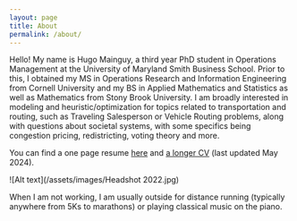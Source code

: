 ```yaml
---
layout: page
title: About
permalink: /about/
---
```


Hello! My name is Hugo Mainguy, a third year PhD student in Operations Management at the University of Maryland Smith Business School. Prior to this, I obtained my MS in Operations Research and Information Engineering from Cornell University and my BS in Applied Mathematics and Statistics as well as Mathematics from Stony Brook University. I am broadly interested in modeling and heuristic/optimization for topics related to transportation and routing, such as Traveling Salesperson or Vehicle Routing problems, along with questions about societal systems, with some specifics being congestion pricing, redistricting, voting theory and more.

You can find a one page resume [here](/assets/files/Resume_05_2024.pdf) and [a longer CV](/assets/files/Long_CV_05_2024.pdf) (last updated May 2024).

![Alt text](/assets/images/Headshot 2022.jpg)

<!-- <blockquote class="imgur-embed-pub" lang="en" data-id="a/S2GAVxa" data-context="false" ><a href="//imgur.com/a/S2GAVxa"></a></blockquote><script async src="//s.imgur.com/min/embed.js" charset="utf-8"></script> -->

When I am not working, I am usually outside for distance running (typically anywhere from 5Ks to marathons) or playing classical music on the piano.
